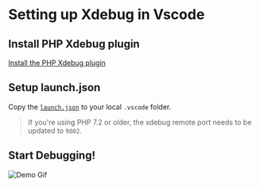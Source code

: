 # Setting up Xdebug in Vscode

## Install PHP Xdebug plugin
[Install the PHP Xdebug plugin](https://marketplace.visualstudio.com/items?itemName=felixfbecker.php-debug)

## Setup launch.json
Copy the [`launch.json`](./launch.json) to your local `.vscode` folder.
 
> If you're using PHP 7.2 or older, the xdebug remote port needs to be updated to `9002`.

## Start Debugging!

![Demo Gif](https://github.com/xdebug/vscode-php-debug/raw/HEAD/images/demo.gif)